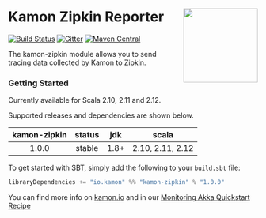 # Kamon Zipkin Reporter <img align="right" src="https://rawgit.com/kamon-io/Kamon/master/kamon-logo.svg" height="150px" style="padding-left: 20px"/>

[![Build Status](https://travis-ci.org/kamon-io/kamon-zipkin.svg?branch=master)](https://travis-ci.org/kamon-io/kamon-zipkin)
[![Gitter](https://badges.gitter.im/Join%20Chat.svg)](https://gitter.im/kamon-io/Kamon?utm_source=badge&utm_medium=badge&utm_campaign=pr-badge&utm_content=badge)
[![Maven Central](https://maven-badges.herokuapp.com/maven-central/io.kamon/kamon-zipkin_2.12/badge.svg)](https://maven-badges.herokuapp.com/maven-central/io.kamon/kamon-zipkin_2.12)

The kamon-zipkin module allows you to send tracing data collected by Kamon to Zipkin.

### Getting Started

Currently available for Scala 2.10, 2.11 and 2.12.

Supported releases and dependencies are shown below.

| kamon-zipkin | status | jdk  | scala            |
|:------------:|:------:|:----:|------------------|
|  1.0.0   |   stable   | 1.8+ | 2.10, 2.11, 2.12 |


To get started with SBT, simply add the following to your `build.sbt` file:

```scala
libraryDependencies += "io.kamon" %% "kamon-zipkin" % "1.0.0"
```

You can find more info on [kamon.io](http://kamon.io) and in our [Monitoring Akka Quickstart Recipe][1]

[1]: http://kamon.io/documentation/1.x/recipes/monitoring-akka-quickstart/
